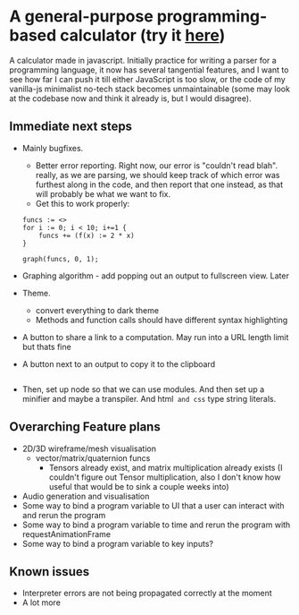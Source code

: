 # A general-purpose programming-based calculator (try it [here](https://el-tejaso.github.io/Calculator/calculator.html))
A calculator made in javascript. Initially practice for writing a parser for a programming language, it now has several tangential features, and I want to see how far I can push it till either JavaScript is too slow, or the code of my vanilla-js minimalist no-tech stack becomes unmaintainable (some may look at the codebase now and think it already is, but I would disagree).

## Immediate next steps

- Mainly bugfixes.
    - Better error reporting. Right now, our error is "couldn't read blah". really, as we are parsing, we should keep track of which error was furthest along in the code, and then report that one instead, as that will probably be what we want to fix.
    - Get this to work properly:
    ```
    funcs := <>
    for i := 0; i < 10; i+=1 {
        funcs += (f(x) := 2 * x)
    }

    graph(funcs, 0, 1);

- Graphing algorithm - add popping out an output to fullscreen view. Later

- Theme. 
    - convert everything to dark theme
    - Methods and function calls should have different syntax highlighting

- A button to share a link to a computation. May run into a URL length limit but thats fine
- A button next to an output to copy it to the clipboard


    ```
- Then, set up node so that we can use modules. And then set up a minifier and maybe a transpiler. And html`` and css`` type string literals.




## Overarching Feature plans

- 2D/3D wireframe/mesh visualisation
    - vector/matrix/quaternion funcs
        - Tensors already exist, and matrix multiplication already exists (I couldn't figure out Tensor multiplication, also I don't know how useful that would be to sink a couple weeks into)
- Audio generation and visualisation
- Some way to bind a program variable to UI that a user can interact with and rerun the program
- Some way to bind a program variable to time and rerun the program with requestAnimationFrame
- Some way to bind a program variable to key inputs?

## Known issues
- Interpreter errors are not being propagated correctly at the moment
- A lot more